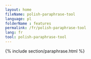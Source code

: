 ```yaml
---
layout: home
fileName: polish-paraphrase-tool
language: pl
folderName : features
permalink: /fr/polish-paraphrase-tool
lang: fr
tool: polish-paraphrase-tool
---
```

{% include section/paraphrase.html %}

